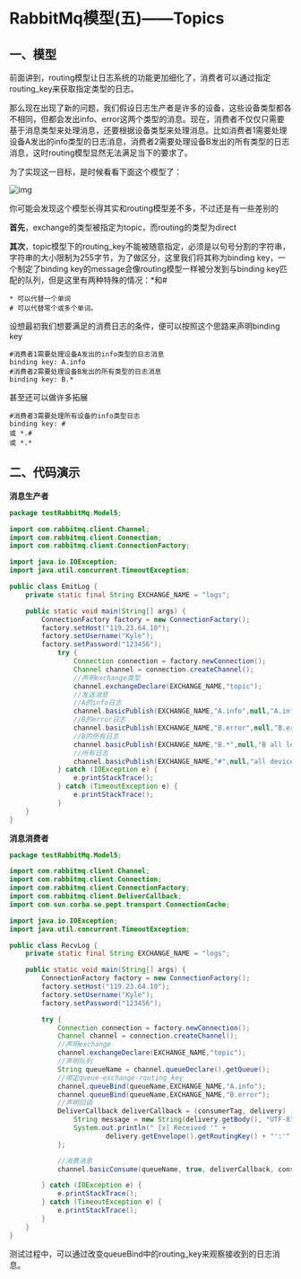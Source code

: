 # RabbitMq模型(五)——Topics

## 一、模型

前面讲到，routing模型让日志系统的功能更加细化了，消费者可以通过指定routing_key来获取指定类型的日志。

那么现在出现了新的问题，我们假设日志生产者是许多的设备，这些设备类型都各不相同，但都会发出info、error这两个类型的消息。现在，消费者不仅仅只需要基于消息类型来处理消息，还要根据设备类型来处理消息。比如消费者1需要处理设备A发出的info类型的日志消息，消费者2需要处理设备B发出的所有类型的日志消息，这时routing模型显然无法满足当下的要求了。

为了实现这一目标，是时候看看下面这个模型了：

![img](http://kyle-pic.oss-cn-hangzhou.aliyuncs.com/img/python-five.png)

你可能会发现这个模型长得其实和routing模型差不多，不过还是有一些差别的

**首先**，exchange的类型被指定为topic，而routing的类型为direct

**其次**，topic模型下的routing_key不能被随意指定，必须是以句号分割的字符串，字符串的大小限制为255字节，为了做区分，这里我们将其称为binding key，一个制定了binding key的message会像routing模型一样被分发到与binding key匹配的队列，但是这里有两种特殊的情况：*和#

```
* 可以代替一个单词
# 可以代替零个或多个单词。
```

设想最初我们想要满足的消费日志的条件，便可以按照这个思路来声明binding key

```
#消费者1需要处理设备A发出的info类型的日志消息
binding key: A.info
#消费者2需要处理设备B发出的所有类型的日志消息
binding key: B.*
```

甚至还可以做许多拓展

```
#消费者3需要处理所有设备的info类型日志
binding key: #
或 *.# 
或 *.*
```



## 二、代码演示

**消息生产者**

```java
package testRabbitMq.Model5;

import com.rabbitmq.client.Channel;
import com.rabbitmq.client.Connection;
import com.rabbitmq.client.ConnectionFactory;

import java.io.IOException;
import java.util.concurrent.TimeoutException;

public class EmitLog {
    private static final String EXCHANGE_NAME = "logs";

    public static void main(String[] args) {
        ConnectionFactory factory = new ConnectionFactory();
        factory.setHost("119.23.64.10");
        factory.setUsername("Kyle");
        factory.setPassword("123456");
            try {
                Connection connection = factory.newConnection();
                Channel channel = connection.createChannel();
                //声明exchange类型
                channel.exchangeDeclare(EXCHANGE_NAME,"topic");
                //发送消息
                //A的info日志
                channel.basicPublish(EXCHANGE_NAME,"A.info",null,"A.info log".getBytes());
                //B的error日志
                channel.basicPublish(EXCHANGE_NAME,"B.error",null,"B.error log".getBytes());
                //B的所有日志
                channel.basicPublish(EXCHANGE_NAME,"B.*",null,"B all log".getBytes());
                //所有日志
                channel.basicPublish(EXCHANGE_NAME,"#",null,"all device all log".getBytes());
            } catch (IOException e) {
                e.printStackTrace();
            } catch (TimeoutException e) {
                e.printStackTrace();
            }
    }
}
```

**消息消费者**

```java
package testRabbitMq.Model5;

import com.rabbitmq.client.Channel;
import com.rabbitmq.client.Connection;
import com.rabbitmq.client.ConnectionFactory;
import com.rabbitmq.client.DeliverCallback;
import com.sun.corba.se.pept.transport.ConnectionCache;

import java.io.IOException;
import java.util.concurrent.TimeoutException;

public class RecvLog {
    private static final String EXCHANGE_NAME = "logs";

    public static void main(String[] args) {
        ConnectionFactory factory = new ConnectionFactory();
        factory.setHost("119.23.64.10");
        factory.setUsername("Kyle");
        factory.setPassword("123456");

        try {
            Connection connection = factory.newConnection();
            Channel channel = connection.createChannel();
            //声明exchange
            channel.exchangeDeclare(EXCHANGE_NAME,"topic");
            //声明队列
            String queueName = channel.queueDeclare().getQueue();
            //绑定queue-exchange-routing_key
            channel.queueBind(queueName,EXCHANGE_NAME,"A.info");
            channel.queueBind(queueName,EXCHANGE_NAME,"B.error");
            //声明回调
            DeliverCallback deliverCallback = (consumerTag, delivery) -> {
                String message = new String(delivery.getBody(), "UTF-8");
                System.out.println(" [x] Received '" +
                        delivery.getEnvelope().getRoutingKey() + "':'" + message + "'");
            };

            //消费消息
            channel.basicConsume(queueName, true, deliverCallback, consumerTag -> { });

        } catch (IOException e) {
            e.printStackTrace();
        } catch (TimeoutException e) {
            e.printStackTrace();
        }
    }
}
```

测试过程中，可以通过改变queueBind中的routing_key来观察接收到的日志消息。